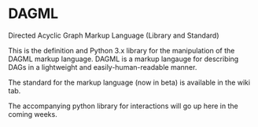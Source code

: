 # DAGML
Directed Acyclic Graph Markup Language (Library and Standard)

This is the definition and Python 3.x library for the manipulation of the DAGML markup language. DAGML is a markup langauge for describing DAGs in a lightweight and easily-human-readable manner. 

The standard for the markup language (now in beta) is available in the wiki tab.

The accompanying python library for interactions will go up here in the coming weeks.
